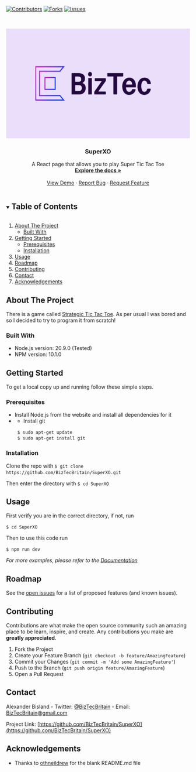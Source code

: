 [![Contributors][contributors-shield]][contributors-url]
[![Forks][forks-shield]][forks-url]
[![Issues][issues-shield]][issues-url]
<!--[![LinkedIn][linkedin-shield]][linkedin-url]-->



<br />
<p align="center">
  <a href="https://github.com/BizTecBritain">
    <img src="https://github.com/BizTecBritain/BizTecBritain/blob/main/BizTec.png" alt="Logo" width="580" height="300">
  </a>

  <h3 align="center">SuperXO</h3>

  <p align="center">
    A React page that allows you to play Super Tic Tac Toe
    <br />
    <a href="https://github.com/BizTecBritain/SuperXO/blob/main/docs/Usage.md"><strong>Explore the docs »</strong></a>
    <br />
    <br />
    <a href="https://github.com/BizTecBritain/SuperXO">View Demo</a>
    ·
    <a href="https://github.com/BizTecBritain/SuperXO/issues">Report Bug</a>
    ·
    <a href="https://github.com/BizTecBritain/SuperXO/issues">Request Feature</a>
  </p>
</p>



<details open="open">
  <summary><h2 style="display: inline-block">Table of Contents</h2></summary>
  <ol>
    <li>
      <a href="#about-the-project">About The Project</a>
      <ul>
        <li><a href="#built-with">Built With</a></li>
      </ul>
    </li>
    <li>
      <a href="#getting-started">Getting Started</a>
      <ul>
        <li><a href="#prerequisites">Prerequisites</a></li>
        <li><a href="#installation">Installation</a></li>
      </ul>
    </li>
    <li><a href="#usage">Usage</a></li>
    <li><a href="#roadmap">Roadmap</a></li>
    <li><a href="#contributing">Contributing</a></li>
    <li><a href="#contact">Contact</a></li>
    <li><a href="#acknowledgements">Acknowledgements</a></li>
  </ol>
</details>



## About The Project

There is a game called [Strategic Tic Tac Toe](https://www.coolmathgames.com/0-strategic-tic-tac-toe).
As per usual I was bored and so I decided to try to program it from scratch!


### Built With

* Node.js version: 20.9.0 (Tested)
* NPM version: 10.1.0



## Getting Started

To get a local copy up and running follow these simple steps.

### Prerequisites

* Install Node.js from the website and install all dependencies for it
* * Install git
  ```
   $ sudo apt-get update
   $ sudo apt-get install git
  ```

### Installation

Clone the repo with ```$ git clone https://github.com/BizTecBritain/SuperXO.git```

Then enter the directory with ```$ cd SuperXO```

## Usage

First verify you are in the correct directory, if not, run
```
$ cd SuperXO
```

Then to use this code run
```
$ npm run dev
```

_For more examples, please refer to the [Documentation](https://github.com/BizTecBritain/SuperXO/blob/main/docs/Usage.md)_



## Roadmap

See the [open issues](https://github.com/BizTecBritain/SuperXO/issues) for a list of proposed features (and known issues).



## Contributing

Contributions are what make the open source community such an amazing place to be learn, inspire, and create. Any contributions you make are **greatly appreciated**.

1. Fork the Project
2. Create your Feature Branch (`git checkout -b feature/AmazingFeature`)
3. Commit your Changes (`git commit -m 'Add some AmazingFeature'`)
4. Push to the Branch (`git push origin feature/AmazingFeature`)
5. Open a Pull Request



## Contact

Alexander Bisland - Twitter: [@BizTecBritain](https://twitter.com/BizTecBritain) - Email: BizTecBritain@gmail.com

Project Link: [https://github.com/BizTecBritain/SuperXO](https://github.com/BizTecBritain/SuperXO) 



## Acknowledgements

* Thanks to [othneildrew](https://github.com/othneildrew/Best-README-Template/blob/master/BLANK_README.md) for the blank README.md file

[contributors-shield]: https://img.shields.io/github/contributors/BizTecBritain/SuperXO.svg?style=for-the-badge
[contributors-url]: https://github.com/BizTecBritain/SuperXO/graphs/contributors
[forks-shield]: https://img.shields.io/github/forks/BizTecBritain/SuperXO.svg?style=for-the-badge
[forks-url]: https://github.com/BizTecBritain/SuperXO/network/members
[issues-shield]: https://img.shields.io/github/issues/BizTecBritain/SuperXO.svg?style=for-the-badge
[issues-url]: https://github.com/BizTecBritain/SuperXO/issues
<!--[linkedin-shield]: https://img.shields.io/badge/-LinkedIn-black.svg?style=for-the-badge&logo=linkedin&colorB=555
[linkedin-url]: https://linkedin.com/in/username-->